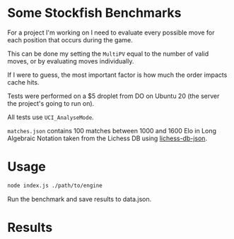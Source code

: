 # Some Stockfish Benchmarks

For a project I'm working on I need to evaluate every possible move for each position that occurs during the game.

This can be done my setting the `MultiPV` equal to the number of valid moves, or by evaluating moves individually.

If I were to guess, the most important factor is how much the order impacts cache hits.

Tests were performed on a $5 droplet from DO on Ubuntu 20 (the server the project's going to run on).

All tests use `UCI_AnalyseMode`.

`matches.json` contains 100 matches between 1000 and 1600 Elo in Long Algebraic Notation taken from the Lichess DB using [lichess-db-json](https://github.com/elviswolcott/lichess-db-json).

# Usage

```bash
node index.js ./path/to/engine
```

Run the benchmark and save results to data.json.

# Results


